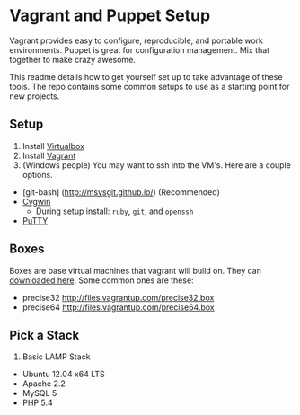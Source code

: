 Vagrant and Puppet Setup
=======
Vagrant provides easy to configure, reproducible, and portable work environments.
Puppet is great for configuration management.
Mix that together to make crazy awesome.

This readme details how to get yourself set up to take advantage of these tools.  The repo contains some common setups to use as a starting point for new projects.

Setup
-------
1. Install [Virtualbox](https://www.virtualbox.org/wiki/Downloads)
2. Install [Vagrant](http://downloads.vagrantup.com)
3. (Windows people) You may want to ssh into the VM's.  Here are a couple options.
  * [git-bash] (http://msysgit.github.io/) (Recommended)
  * [Cygwin](http://cygwin.com)
     * During setup install: <code>ruby</code>, <code>git</code>, and <code>openssh</code>
  * [PuTTY](http://www.chiark.greenend.org.uk/~sgtatham/putty/download.html)

Boxes
-------
Boxes are base virtual machines that vagrant will build on.  They can [downloaded here](http://www.vagrantbox.es/).  Some common ones are these:
* precise32 http://files.vagrantup.com/precise32.box
* precise64 http://files.vagrantup.com/precise64.box

Pick a Stack
-------
1. Basic LAMP Stack
  * Ubuntu 12.04 x64 LTS
  * Apache 2.2
  * MySQL 5
  * PHP 5.4
